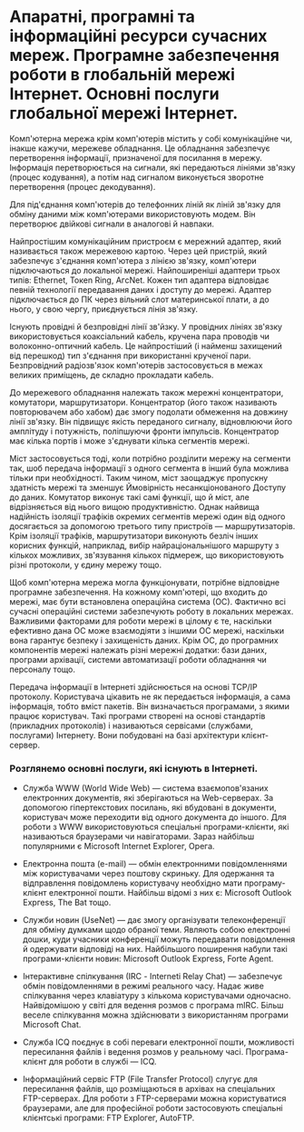 # Апаратні, програмні та інформаційні ресурси сучасних мереж. Програмне забезпечення роботи в глобальній мережі Інтернет. Основні послуги глобальної мережі Інтернет.
Комп'ютерна мережа крім комп'ютерів містить у собі комунікаційне чи, інакше кажучи, мережеве обладнання. Це обладнання забезпечує перетворення інформації, призначеної для посилання в мережу. Інформація перетворюється на сигнали, які передаються лініями зв'язку (процес кодування), а потім над сигналом виконується зворотне перетворення (процес декодування).

Для під'єднання комп'ютерів до телефонних ліній як ліній зв'язку для обміну даними між комп'ютерами використовують модем. Він перетворює двійкові сигнали в аналогові й навпаки.

Найпростішим комунікаційним пристроєм є мережний адаптер, який називається також мережевою картою. Через цей пристрій, який забезпечує з'єднання комп'ютера з лінією зв'язку, комп'ютери підключаються до локальної мережі. Найпоширеніші адаптери трьох типів: Ethernet, Токеn Ring, АгсNet. Кожен тип адаптера відповідає певній технології передавання даних і доступу до мережі. Адаптер підключається до ПК через вільний слот материнської плати, а до нього, у свою чергу, приєднується лінія зв'язку.

Існують провідні й безпровідні лінії зв'йзку. У провідних лініях зв'язку використовується коаксіальний кабель, кручена пара проводів чи волоконно-оптичний кабель. Це найпростіший (і найменш захищений від перешкод) тип з'єднання при використанні крученої пари. Безпровідний радіозв'язок комп'ютерів застосовується в межах великих приміщень, де складно прокладати кабель.

До мережевого обладнання належать також мережні концентратори, комутатори, маршрутизатори. Концентратор (його також називають повторювачем або хабом) дає змогу подолати обмеження на довжину лінії зв'язку. Він підвищує якість переданого сигналу, відновлюючи його амплітуду і потужність, поліпшуючи фронти імпульсів. Концентратор має кілька портів і може з'єднувати кілька сегментів мережі.

Міст застосовується тоді, коли потрібно розділити мережу на сегменти так, шоб передача інформації з одного сегмента в інший була можлива тільки при необхідності. Таким чином, міст заощаджує пропускну здатність мережі та зменшує  Ймовірність несанкціонованого Доступу до даних. Комутатор виконує такі самі функції, що й міст, але відрізняється від нього вищою продуктивністю. Однак найвища надійність ізоляції трафіків окремих сегментів мережі один від одного досягається за допомогою третього типу пристроїв — маршрутизаторів. Крім ізоляції трафіків, маршрутизатори виконують безліч інших корисних функцій, наприклад, вибір найраціональнішого маршруту з кількох можливих, зв'язування кількох підмереж, що використовують різні протоколи, у єдину мережу тощо.

Щоб комп'ютерна мережа могла функціонувати, потрібне відповідне програмне забезпечення. На кожному комп'ютері, що входить до мережі, має бути встановлена операційна система (ОС). Фактично всі сучасні операційні системи забезпечують роботу в локальних мережах. Важливими факторами для роботи мережі в цілому є те, наскільки ефективно дана ОС може взаємодіяти з іншими ОС мережі, наскільки вона гарантує безпеку і захищеність даних. Крім ОС, до програмних компонентів мережі належать різні мережні додатки: бази даних, програми архівації, системи автоматизації роботи обладнання чи персоналу тощо.

Передача інформації в Інтернеті здійснюється на основі ТСР/ІР протоколу. Користувача цікавить не як передається інформація, а сама інформація, тобто вміст пакетів. Він визначається програмами, з якими працює користувач. Такі програми створені на основі стандартів (прикладних протоколів) і називаються сервісами (службами, послугами) Інтернету. Вони побудовані на базі архітектури клієнт-сервер.

### Розглянемо основні послуги, які існують в Інтернеті.

- Служба WWW (World Wide Web) — система взаємопов'язаних електронних документів, які зберігаються на Web-серверах. За допомогою гіпертекстових посилань, які вбудовані в документи, користувач може переходити від одного документа до іншого. Для роботи з WWW використовуються спеціальні програми-клієнти, які називаються браузерами чи навігаторами. Зараз найбільш популярними є Microsoft Internet Ехрlorег, Орега.

- Електронна пошта (е-mаіl) — обмін електронними повідомленнями між користувачами через поштову скриньку. Для одержання та відправлення повідомлень користувачу необхідно мати програму-клієнт електронної пошти. Найбільш відомі з них є: Microsoft Outlook Ехргеss, Тhе Ваt тощо.

- Служби новин (UseNet) — дає змогу організувати телеконференції для обміну думками щодо обраної теми. Являють собою електронні дошки, куди учасники конференції можуть передавати повідомлення й одержувати відповіді на них. Найбільшого поширення набули такі програми-клієнти новин: Microsoft Outlook Ехргеss, Forte Agent.

- Інтерактивне спілкування (ІRС - Internetі Relay Chat) — забезпечує обмін повідомленнями в режимі реального часу. Надає живе спілкування через клавіатуру з кількома користувачами одночасно. Найвідомішою у світі для ведення розмов с програма mIRC. Більш веселе спілкування можна здійснювати з використанням програми Місгоsoft Chat.

- Служба ІСQ поєднує в собі переваги електронної пошти, можливості пересилання файлів і ведення розмов у реальному часі. Програма-клієнт для роботи в службі — ІСQ.

- Інформаційний сервіс FTP (File Transfer Protocol) слугує для пересилання файлів, що розміщаються в архівах на спеціальних FTP-серверах. Для роботи з FTP-серверами можна користуватися браузерами, але для професійної роботи застосовують спеціальні клієнтські програми: FTP Ехрloгег, АutоFTP.

